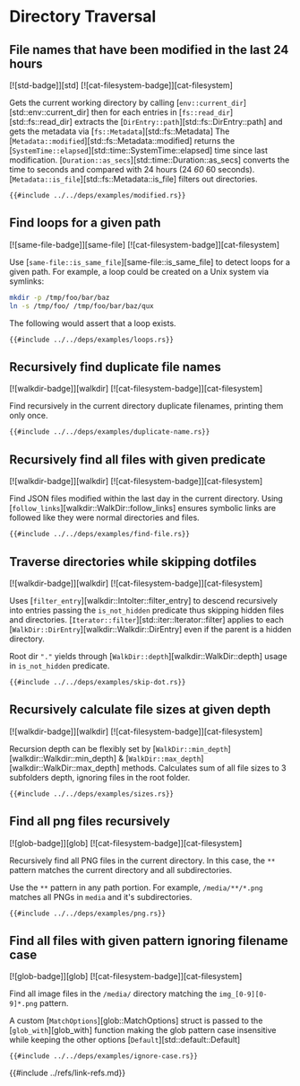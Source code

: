 # Directory Traversal

## File names that have been modified in the last 24 hours

[![std-badge]][std] [![cat-filesystem-badge]][cat-filesystem]

Gets the current working directory by calling [`env::current_dir`][std::env::current_dir] then for each entries in [`fs::read_dir`][std::fs::read_dir] extracts the
[`DirEntry::path`][std::fs::DirEntry::path] and gets the metadata via [`fs::Metadata`][std::fs::Metadata] The
[`Metadata::modified`][std::fs::Metadata::modified] returns the [`SystemTime::elapsed`][std::time::SystemTime::elapsed] time since last modification. [`Duration::as_secs`][std::time::Duration::as_secs] converts the time to seconds and compared with 24 hours (24 *60* 60 seconds). [`Metadata::is_file`][std::fs::Metadata::is_file] filters out directories.

```rust,editable
{{#include ../../deps/examples/modified.rs}}
```

## Find loops for a given path

[![same-file-badge]][same-file] [![cat-filesystem-badge]][cat-filesystem]

Use [`same-file::is_same_file`][same-file::is_same_file] to detect loops for a given path. For example, a loop could be created on a Unix system via symlinks:

```bash
mkdir -p /tmp/foo/bar/baz
ln -s /tmp/foo/ /tmp/foo/bar/baz/qux
```

The following would assert that a loop exists.

```rust,editable,no_run
{{#include ../../deps/examples/loops.rs}}
```

## Recursively find duplicate file names

[![walkdir-badge]][walkdir] [![cat-filesystem-badge]][cat-filesystem]

Find recursively in the current directory duplicate filenames, printing them only once.

```rust,editable,no_run
{{#include ../../deps/examples/duplicate-name.rs}}
```

## Recursively find all files with given predicate

[![walkdir-badge]][walkdir] [![cat-filesystem-badge]][cat-filesystem]

Find JSON files modified within the last day in the current directory. Using [`follow_links`][walkdir::WalkDir::follow_links] ensures symbolic links are followed like they were normal directories and files.

```rust,editable,no_run
{{#include ../../deps/examples/find-file.rs}}
```

## Traverse directories while skipping dotfiles

[![walkdir-badge]][walkdir] [![cat-filesystem-badge]][cat-filesystem]

Uses [`filter_entry`][walkdir::IntoIter::filter_entry] to descend recursively into entries passing the
`is_not_hidden` predicate thus skipping hidden files and directories.
 [`Iterator::filter`][std::iter::Iterator::filter] applies to each [`WalkDir::DirEntry`][walkdir::Walkdir::DirEntry] even if the parent
 is a hidden directory.

Root dir `"."` yields through [`WalkDir::depth`][walkdir::WalkDir::depth] usage in `is_not_hidden` predicate.

```rust,editable,no_run
{{#include ../../deps/examples/skip-dot.rs}}
```

## Recursively calculate file sizes at given depth

[![walkdir-badge]][walkdir] [![cat-filesystem-badge]][cat-filesystem]

Recursion depth can be flexibly set by [`WalkDir::min_depth`][walkdir::Walkdir::min_depth] & [`WalkDir::max_depth`][walkdir::WalkDir::max_depth] methods. Calculates sum of all file sizes to 3 subfolders depth, ignoring files in the root folder.

```rust,editable
{{#include ../../deps/examples/sizes.rs}}
```

## Find all png files recursively

[![glob-badge]][glob] [![cat-filesystem-badge]][cat-filesystem]

Recursively find all PNG files in the current directory. In this case, the `**` pattern matches the current directory and all subdirectories.

Use the `**` pattern in any path portion. For example, `/media/**/*.png` matches all PNGs in `media` and it's subdirectories.

```rust,editable,no_run
{{#include ../../deps/examples/png.rs}}
```

## Find all files with given pattern ignoring filename case

[![glob-badge]][glob] [![cat-filesystem-badge]][cat-filesystem]

Find all image files in the `/media/` directory matching the `img_[0-9][0-9]*.png` pattern.

A custom [`MatchOptions`][glob::MatchOptions] struct is passed to the [`glob_with`][glob_with] function making the glob pattern case insensitive while keeping the other options [`Default`][std::default::Default]

```rust,editable,no_run
{{#include ../../deps/examples/ignore-case.rs}}
```

{{#include ../refs/link-refs.md}}
